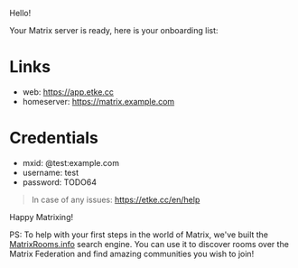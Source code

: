 Hello!

Your Matrix server is ready, here is your onboarding list:

# Links

* web: https://app.etke.cc
* homeserver: https://matrix.example.com

# Credentials

* mxid: @test:example.com
* username: test
* password: TODO64

> In case of any issues: https://etke.cc/en/help

Happy Matrixing!

PS: To help with your first steps in the world of Matrix, we've built the [MatrixRooms.info](https://matrixrooms.info) search engine. You can use it to discover rooms over the Matrix Federation and find amazing communities you wish to join!